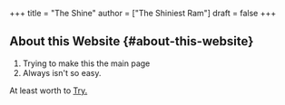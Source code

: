 +++
title = "The Shine"
author = ["The Shiniest Ram"]
draft = false
+++

## About this Website {#about-this-website}

1.  Trying to make this the main page
2.  Always isn't so easy.

At least worth to [Try.](try.html)
